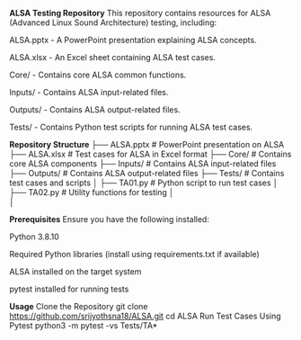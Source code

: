 **ALSA Testing Repository**
This repository contains resources for ALSA (Advanced Linux Sound Architecture) testing, including:

ALSA.pptx - A PowerPoint presentation explaining ALSA concepts.

ALSA.xlsx - An Excel sheet containing ALSA test cases.

Core/ - Contains core ALSA common functions.

Inputs/ - Contains ALSA input-related files.

Outputs/ - Contains ALSA output-related files.

Tests/ - Contains Python test scripts for running ALSA test cases.


**Repository Structure**
├── ALSA.pptx           # PowerPoint presentation on ALSA
├── ALSA.xlsx           # Test cases for ALSA in Excel format
├── Core/               # Contains core ALSA components
├── Inputs/             # Contains ALSA input-related files
├── Outputs/            # Contains ALSA output-related files
├── Tests/              # Contains test cases and scripts
│   ├── TA01.py          # Python script to run test cases
│   ├── TA02.py              # Utility functions for testing
│   
│


**Prerequisites**
Ensure you have the following installed:

Python 3.8.10

Required Python libraries (install using requirements.txt if available)

ALSA installed on the target system

pytest installed for running tests

**Usage**
Clone the Repository
git clone https://github.com/srijyothsna18/ALSA.git
cd ALSA
Run Test Cases Using Pytest
python3 -m pytest -vs Tests/TA*

